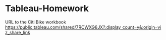# Tableau-Homework

URL to the Citi Bike workbook https://public.tableau.com/shared/7RCWXG8JX?:display_count=y&:origin=viz_share_link
